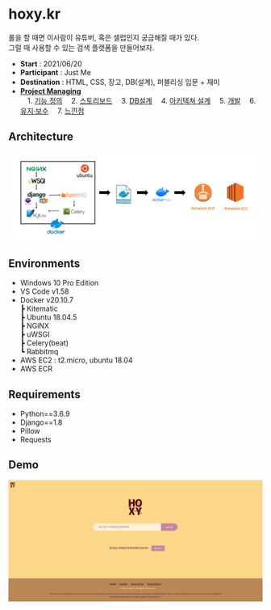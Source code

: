 # hoxy.kr
롤을 할 때면 이사람이 유튜버, 혹은 셀럽인지 궁금해질 때가 있다.  
그럴 때 사용할 수 있는 검색 플랫폼을 만들어보자.  
- **Start** : 2021/06/20
- **Participant** : Just Me
- **Destination** : HTML, CSS, 장고, DB(설계), 퍼블리싱 입문 + 재미
- [**Project Managing**](https://www.notion.so/casselkim/HOXY-686358c4cac94619ae9af01d569646d2)  
　1. [기능 정의](https://www.notion.so/HOXY-686358c4cac94619ae9af01d569646d2)
　2. [스토리보드](https://www.notion.so/HOXY-686358c4cac94619ae9af01d569646d2)
　3. [DB설계](https://www.notion.so/HOXY-686358c4cac94619ae9af01d569646d2)
　4. [아키텍쳐 설계](https://www.notion.so/HOXY-686358c4cac94619ae9af01d569646d2)
　5. [개발](https://www.notion.so/HOXY-686358c4cac94619ae9af01d569646d2)
　6. [유지·보수](https://www.notion.so/HOXY-686358c4cac94619ae9af01d569646d2)
　7. [느낀점](https://www.notion.so/HOXY-686358c4cac94619ae9af01d569646d2)


## Architecture
![image](main.png)

## Environments
- Windows 10 Pro Edition
- VS Code v1.58
- Docker v20.10.7  
┣ Kitematic  
┣ Ubuntu 18.04.5  
┣ NGiNX  
┣ uWSGI  
┣ Celery(beat)  
┗ Rabbitmq  
- AWS EC2 : t2.micro, ubuntu 18.04
- AWS ECR

## Requirements
- Python==3.6.9
- Django==1.8
- Pillow
- Requests

## Demo
![image](demo.png)
